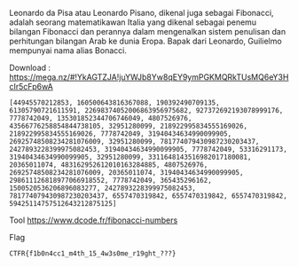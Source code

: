 Leonardo da Pisa atau Leonardo Pisano, dikenal juga sebagai Fibonacci, adalah seorang matematikawan Italia yang dikenal sebagai penemu bilangan Fibonacci dan perannya dalam mengenalkan sistem penulisan dan perhitungan bilangan Arab ke dunia Eropa. Bapak dari Leonardo, Guilielmo mempunyai nama alias Bonacci.

Download : https://mega.nz/#!YkAGTZJA!juYWJb8Yw8qEY9ymPGKMQRkTUsMQ6eY3HcIr5cFp6wA

```
[44945570212853, 160500643816367088, 190392490709135, 61305790721611591, 22698374052006863956975682, 927372692193078999176, 7778742049, 135301852344706746049, 4807526976, 43566776258854844738105, 32951280099, 218922995834555169026, 218922995834555169026, 7778742049, 31940434634990099905, 26925748508234281076009, 32951280099, 781774079430987230203437, 2427893228399975082453, 31940434634990099905, 7778742049, 53316291173, 31940434634990099905, 32951280099, 3311648143516982017180081, 20365011074, 483162952612010163284885, 4807526976, 26925748508234281076009, 20365011074, 31940434634990099905, 298611126818977066918552, 7778742049, 365435296162, 1500520536206896083277, 2427893228399975082453, 781774079430987230203437, 6557470319842, 6557470319842, 6557470319842, 59425114757512643212875125]
```

Tool
https://www.dcode.fr/fibonacci-numbers

Flag

```
CTFR{f1b0n4cc1_m4th_15_4w3s0me_r19ght_???}
```
